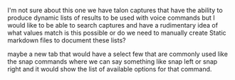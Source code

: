  I'm not sure about this one we have talon captures that have the ability to produce dynamic lists of results to be used with voice commands but I would like to be able to search captures and have a rudimentary idea of what values match is this possible or do we need to manually create Static markdown files to document these lists?

  maybe a new tab that would have a select few that are commonly used like the snap  commands where we can say something like snap left or snap right and it would show the list of available options for that command.